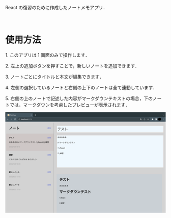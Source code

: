 React の復習のために作成したノートメモアプリ．

<br>

# 使用方法

1\. このアプリは 1 画面のみで操作します．

2\. 左上の追加ボタンを押すことで，新しいノートを追加できます．

3\. ノートごとにタイトルと本文が編集できます．

4\. 左側の選択しているノートと右側の上下のノートは全て連動しています．

5\. 右側の上のノートで記述した内容がマークダウンテキストの場合，下のノートでは，マークダウンを考慮したプレビューが表示されます．

![ノート](/READMEimg/1.png)
